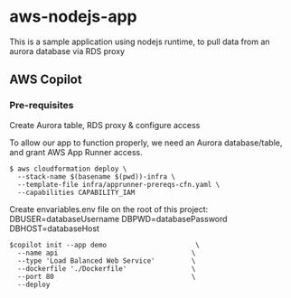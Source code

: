 # aws-nodejs-app

This is a sample application using nodejs runtime, to pull data from an aurora database via RDS proxy

## AWS Copilot

### Pre-requisites

Create Aurora table, RDS proxy & configure access

To allow our app to function properly, we need an Aurora database/table, and grant AWS App Runner access.

```shell
$ aws cloudformation deploy \
  --stack-name $(basename $(pwd))-infra \
  --template-file infra/apprunner-prereqs-cfn.yaml \
  --capabilities CAPABILITY_IAM
```

Create envariables.env file on the root of this project:
DBUSER=databaseUsername
DBPWD=databasePassword
DBHOST=databaseHost

```shell
$copilot init --app demo                      \
  --name api                                 \
  --type 'Load Balanced Web Service'         \
  --dockerfile './Dockerfile'                \
  --port 80                                  \
  --deploy
```
